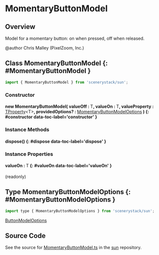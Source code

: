 # MomentaryButtonModel

## Overview

Model for a momentary button: on when pressed, off when released.

@author Chris Malley (PixelZoom, Inc.)

## Class MomentaryButtonModel {: #MomentaryButtonModel }


```js
import { MomentaryButtonModel } from 'scenerystack/sun';
```
### Constructor

#### new MomentaryButtonModel( valueOff : <span style="font-weight: 400;">T</span>, valueOn : <span style="font-weight: 400;">T</span>, valueProperty : <span style="font-weight: 400;">[TProperty](../axon/TProperty.md)&lt;T&gt;</span>, providedOptions? : <span style="font-weight: 400;">[MomentaryButtonModelOptions](../sun/MomentaryButtonModel.md#MomentaryButtonModelOptions)</span> ) {: #constructor data-toc-label='constructor' }

### Instance Methods

#### dispose() {: #dispose data-toc-label='dispose' }

### Instance Properties

#### valueOn : <span style="font-weight: 400;">T</span> {: #valueOn data-toc-label='valueOn' }

(readonly)



## Type MomentaryButtonModelOptions {: #MomentaryButtonModelOptions }


```js
import type { MomentaryButtonModelOptions } from 'scenerystack/sun';
```
[ButtonModelOptions](../sun/ButtonModel.md#ButtonModelOptions)



## Source Code

See the source for [MomentaryButtonModel.ts](https://github.com/phetsims/sun/blob/main/js/buttons/MomentaryButtonModel.ts) in the [sun](https://github.com/phetsims/sun) repository.
